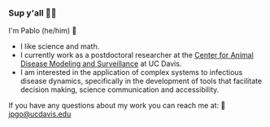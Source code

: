 ### Sup y'all 🖖🏼

I'm Pablo (he/him) 🤠
-  I like science and math. 
-  I currently work as a postdoctoral researcher at the [Center for Animal Disease Modeling and Surveillance](https://cadms.vetmed.ucdavis.edu) at UC Davis. 
-  I am interested in the application of complex systems to infectious disease dynamics, specifically in the development of tools that facilitate decision making, science communication and accessibility. 

If you have any questions about my work you can reach me at: 📩 jpgo@ucdavis.edu

